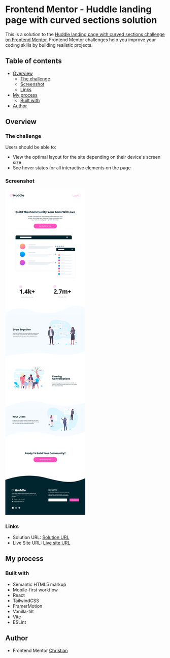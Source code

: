 # Frontend Mentor - Huddle landing page with curved sections solution

This is a solution to the [Huddle landing page with curved sections challenge on Frontend Mentor](https://www.frontendmentor.io/challenges/huddle-landing-page-with-curved-sections-5ca5ecd01e82137ec91a50f2). Frontend Mentor challenges help you improve your coding skills by building realistic projects. 

## Table of contents

- [Overview](#overview)
  - [The challenge](#the-challenge)
  - [Screenshot](#screenshot)
  - [Links](#links)
- [My process](#my-process)
  - [Built with](#built-with)
- [Author](#author)

## Overview

### The challenge

Users should be able to:

- View the optimal layout for the site depending on their device's screen size
- See hover states for all interactive elements on the page

### Screenshot

![](./screenshot.png)

### Links

- Solution URL: [Solution URL](https://www.frontendmentor.io/solutions/huddle-landing-page-with-curved-sections-sITvpr4x4i)
- Live Site URL: [Live site URL]()

## My process

### Built with

- Semantic HTML5 markup
- Mobile-first workflow
- React
- TailwindCSS
- FramerMotion
- Vanilla-tilt
- Vite
- ESLint

## Author

- Frontend Mentor [Christian](https://www.frontendmentor.io/profile/flchris)
